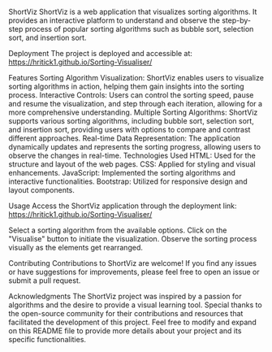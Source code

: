 ShortViz
ShortViz is a web application that visualizes sorting algorithms. It provides an interactive platform to understand and observe the step-by-step
process of popular sorting algorithms such as bubble sort, selection sort, and insertion sort.

Deployment
The project is deployed and accessible at: https://hritick1.github.io/Sorting-Visualiser/

Features
Sorting Algorithm Visualization: ShortViz enables users to visualize sorting algorithms in action, helping them gain insights into the sorting process.
Interactive Controls: Users can control the sorting speed, pause and resume the visualization, and step through each iteration, allowing for a more
comprehensive understanding.
Multiple Sorting Algorithms: ShortViz supports various sorting algorithms, including bubble sort, selection sort, and insertion sort, 
providing users with options to compare and contrast different approaches.
Real-time Data Representation: The application dynamically updates and represents the sorting progress, allowing users to observe the changes in real-time.
Technologies Used
HTML: Used for the structure and layout of the web pages.
CSS: Applied for styling and visual enhancements.
JavaScript: Implemented the sorting algorithms and interactive functionalities.
Bootstrap: Utilized for responsive design and layout components.

Usage
Access the ShortViz application through the deployment link: https://hritick1.github.io/Sorting-Visualiser/

Select a sorting algorithm from the available options.
Click on the "Visualise" button to initiate the visualization.
Observe the sorting process visually as the elements get rearranged.


Contributing
Contributions to ShortViz are welcome! If you find any issues or have suggestions for improvements, please feel free to open an issue or submit a pull request.


Acknowledgments
The ShortViz project was inspired by a passion for algorithms and the desire to provide a visual learning tool.
Special thanks to the open-source community for their contributions and resources that facilitated the development of this project.
Feel free to modify and expand on this README file to provide more details about your project and its specific functionalities.

